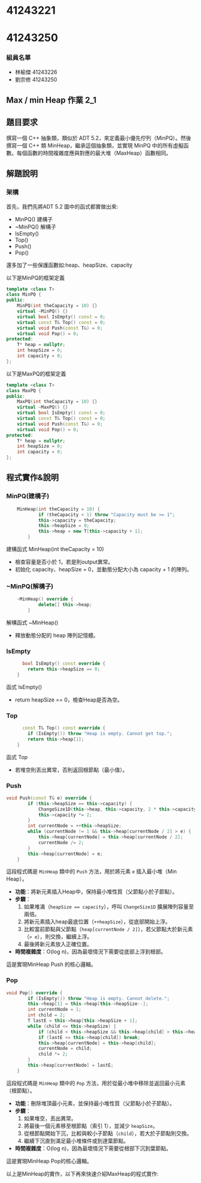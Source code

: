 # 41243221
# 41243250

### 組員名單
- 林榆傑 41243226
- 劉宗修 41243250

## Max / min Heap 作業 2_1

## 題目要求

撰寫一個 C++ 抽象類，類似於 ADT 5.2，來定義最小優先佇列（MinPQ）。然後撰寫一個 C++ 類 MinHeap，繼承這個抽象類，並實現 MinPQ 中的所有虛擬函數。每個函數的時間複雜度應與對應的最大堆（MaxHeap）函數相同。

## 解題說明

### 架構

首先，我們先將ADT 5.2 圖中的函式都實做出來:

- MinPQ() 建構子
- ~MinPQ() 解構子
- IsEmpty()
- Top()
- Push()
- Pop()

還多加了一些保護函數如:heap、heapSize、capacity

以下是MinPQ的框架定義
```cpp
template <class T>
class MinPQ {
public:
    MinPQ(int theCapacity = 10) {}
    virtual ~MinPQ() {}
    virtual bool IsEmpty() const = 0;
    virtual const T& Top() const = 0;
    virtual void Push(const T&) = 0;
    virtual void Pop() = 0;
protected:
    T* heap = nullptr;
    int heapSize = 0;
    int capacity = 0;
};
```
以下是MaxPQ的框架定義
```cpp
template <class T>
class MaxPQ {
public:
    MaxPQ(int theCapacity = 10) {}
    virtual ~MaxPQ() {}
    virtual bool IsEmpty() const = 0;
    virtual const T& Top() const = 0;
    virtual void Push(const T&) = 0;
    virtual void Pop() = 0;
protected:
    T* heap = nullptr;
    int heapSize = 0;
    int capacity = 0;
};
```
## 程式實作&說明
### MinPQ(建構子)
```cpp
    MinHeap(int theCapacity = 10) {
            if (theCapacity < 1) throw "Capacity must be >= 1";
            this->capacity = theCapacity;
            this->heapSize = 0;
            this->heap = new T[this->capacity + 1];
        }
```
建構函式 MinHeap(int theCapacity = 10)

- 檢查容量是否小於 1，若是則output異常。
- 初始化 capacity、heapSize = 0，並動態分配大小為 capacity + 1 的陣列。

### ~MinPQ(解構子)
```cpp
    ~MinHeap() override {
            delete[] this->heap;
        }
```
解構函式 ~MinHeap()

- 釋放動態分配的 heap 陣列記憶體。

### IsEmpty
```cpp
      bool IsEmpty() const override {
        return this->heapSize == 0;
    }
```
函式 IsEmpty()

- return heapSize == 0，檢查Heap是否為空。

### Top
```cpp
      const T& Top() const override {
        if (IsEmpty()) throw "Heap is empty. Cannot get top.";
        return this->heap[1];
    }
```
函式 Top

- 若堆空則丟出異常，否則返回根節點（最小值）。

### Push  

```cpp
void Push(const T& e) override {
        if (this->heapSize == this->capacity) {
            ChangeSize1D(this->heap, this->capacity, 2 * this->capacity);
            this->capacity *= 2;
        }
        int currentNode = ++this->heapSize;
        while (currentNode != 1 && this->heap[currentNode / 2] > e) {
            this->heap[currentNode] = this->heap[currentNode / 2];
            currentNode /= 2;
        }
        this->heap[currentNode] = e;
    }
```
這段程式碼是 `MinHeap` 類中的 `Push` 方法，用於將元素 `e` 插入最小堆（Min Heap）。

- **功能**：將新元素插入Heap中，保持最小堆性質（父節點小於子節點）。
- **步驟**：
  1. 如果堆滿（`heapSize == capacity`），呼叫 `ChangeSize1D` 擴展陣列容量至兩倍。
  2. 將新元素插入heap最底位置（`++heapSize`），從底部開始上浮。
  3. 比較當前節點與父節點（`heap[currentNode / 2]`），若父節點大於新元素（`> e`），則交換，繼續上浮。
  4. 最後將新元素放入正確位置。
- **時間複雜度**：O(log n)，因為最壞情況下需要從底部上浮到根部。

這是實現MinHeap Push 的核心邏輯。
### Pop

```cpp
void Pop() override {
        if (IsEmpty()) throw "Heap is empty. Cannot delete.";
        this->heap[1] = this->heap[this->heapSize--];
        int currentNode = 1;
        int child = 2;
        T lastE = this->heap[this->heapSize + 1];
        while (child <= this->heapSize) {
            if (child < this->heapSize && this->heap[child] > this->heap[child + 1]) child++;
            if (lastE <= this->heap[child]) break;
            this->heap[currentNode] = this->heap[child];
            currentNode = child;
            child *= 2;
        }
        this->heap[currentNode] = lastE;
    }
```
這段程式碼是 `MinHeap` 類中的 `Pop` 方法，用於從最小堆中移除並返回最小元素（根節點）。

- **功能**：刪除堆頂最小元素，並保持最小堆性質（父節點小於子節點）。
- **步驟**：
  1. 如果堆空，丟出異常。
  2. 將最後一個元素移至根節點（索引 1），並減少 `heapSize`。
  3. 從根節點開始下沉，比較與較小子節點（`child`），若大於子節點則交換。
  4. 繼續下沉直到滿足最小堆條件或到達葉節點。
- **時間複雜度**：O(log n)，因為最壞情況下需要從根部下沉到葉節點。

這是實現MinHeap Pop的核心邏輯。

以上是MinHeap的實作，以下再來快速介紹MaxHeap的程式實作:

















